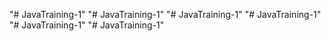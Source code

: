 "# JavaTraining-1" 
"# JavaTraining-1" 
"# JavaTraining-1" 
"# JavaTraining-1" 
"# JavaTraining-1" 
"# JavaTraining-1" 
